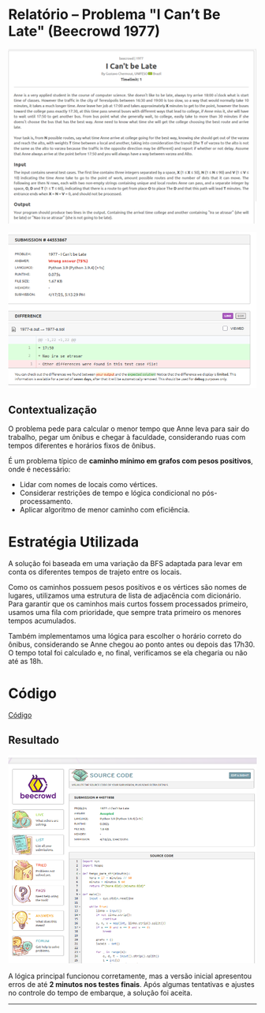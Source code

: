 # Relatório – Problema "I Can’t Be Late" (Beecrowd 1977)

![questao_icantbelate](../../assets/lista1/icant_1977/icantbelate.png)

![erro_icantbelate](../../assets/lista1/icant_1977/icantbelate_erro.png)

## Contextualização

O problema pede para calcular o menor tempo que Anne leva para sair do trabalho, pegar um ônibus e chegar à faculdade, considerando ruas com tempos diferentes e horários fixos de ônibus.

É um problema típico de **caminho mínimo em grafos com pesos positivos**, onde é necessário:
- Lidar com nomes de locais como vértices.
- Considerar restrições de tempo e lógica condicional no pós-processamento.
- Aplicar algoritmo de menor caminho com eficiência.

# Estratégia Utilizada


A solução foi baseada em uma variação da BFS adaptada para levar em conta os diferentes tempos de trajeto entre os locais. 

Como os caminhos possuem pesos positivos e os vértices são nomes de lugares, utilizamos uma estrutura de lista de adjacência com dicionário. Para garantir que os caminhos mais curtos fossem processados primeiro, usamos uma fila com prioridade, que sempre trata primeiro os menores tempos acumulados.

Também implementamos uma lógica para escolher o horário correto do ônibus, considerando se Anne chegou ao ponto antes ou depois das 17h30. O tempo total foi calculado e, no final, verificamos se ela chegaria ou não até as 18h.


# Código

[Código](1977-icantbelate.py)

## Resultado

![erro_icantbelate](../../assets/lista1/icant_1977/icantbelate_solucionado.png)

A lógica principal funcionou corretamente, mas a versão inicial apresentou erros de até **2 minutos nos testes finais**. Após algumas tentativas e ajustes no controle do tempo de embarque, a solução foi aceita.


---
